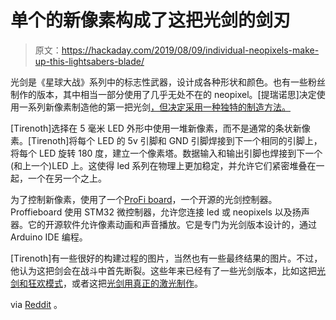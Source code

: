 # 单个的新像素构成了这把光剑的剑刃

> 原文：<https://hackaday.com/2019/08/09/individual-neopixels-make-up-this-lightsabers-blade/>

光剑是《星球大战》系列中的标志性武器，设计成各种形状和颜色。也有一些粉丝制作的版本，其中相当一部分使用了几乎无处不在的 neopixel。[提瑞诺思]决定使用一系列新像素制造他的第一把光剑[，但决定采用一种独特的制造方法。](https://imgur.com/a/XC3lPFN)

[Tirenoth]选择在 5 毫米 LED 外形中使用一堆新像素，而不是通常的条状新像素。[Tirenoth]将每个 LED 的 5v 引脚和 GND 引脚焊接到下一个相同的引脚上，将每个 LED 旋转 180 度，建立一个像素塔。数据输入和输出引脚也焊接到下一个(和上一个)LED 上。这使得 led 系列在物理上更加稳定，并允许它们紧密堆叠在一起，一个在另一个之上。

为了控制新像素，使用了一个[ProFi board](https://fredrik.hubbe.net/lightsaber/v4/)，一个开源的光剑控制器。Proffieboard 使用 STM32 微控制器，允许您连接 led 或 neopixels 以及扬声器。它的开源软件允许像素动画和声音播放。它是专门为光剑版本设计的，通过 Arduino IDE 编程。

[Tirenoth]有一些很好的构建过程的图片，当然也有一些最终结果的图片。不过，他认为这把剑会在战斗中首先断裂。这些年来已经有了一些光剑版本，比如这把[光剑和狂欢模式](https://hackaday.com/2017/09/16/a-lightsaber-with-rave-mode/)，或者这把[光剑用真正的激光制作](https://hackaday.com/2019/01/04/a-foggy-lightsaber-build/)。

via [Reddit](https://www.reddit.com/r/DIY/comments/cmjr34/my_lightsaber_build_with_proffieboard_and) 。